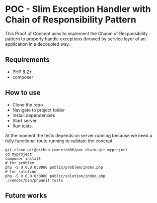 # POC - Slim Exception Handler with Chain of Responsibility Pattern

This Proof of Concept aims to implement the Chanin of Responsibility pattern to properly handle exceptions throwed by service layer
of an application in a decoupled way.

## Requirements

- PHP 8.2+
- composer

## How to use

- Clone the repo
- Navigate to project folder
- Install dependencies
- Start server
- Run tests. 

At the moment the tests depends on server running because we need a fully functional route running to validate the concept

```console
git clone git@github.com:virb30/poc-chain.git myproject
cd myproject
composer install
# for problem
php -S 0.0.0.0:8080 public/problem/index.php
# for solution
php -S 0.0.0.0:8080 public/solution/index.php
./vendor/bin/phpunit tests
```



## Future works
